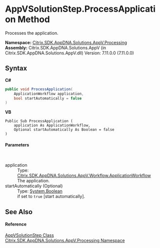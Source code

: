 # AppVSolutionStep.ProcessApplication Method 
 

Processes the application.

**Namespace:**&nbsp;<a href="e89d7bb5-69e7-7aff-5732-d06b09ac746d">Citrix.SDK.AppDNA.Solutions.AppV.Processing</a><br />**Assembly:**&nbsp;Citrix.SDK.AppDNA.Solutions.AppV (in Citrix.SDK.AppDNA.Solutions.AppV.dll) Version: 7.11.0.0 (7.11.0.0)

## Syntax

**C#**
```csharp
public void ProcessApplication(
	ApplicationWorkflow application,
	bool startAutomatically = false
)
```

**VB**
```vbnet
Public Sub ProcessApplication ( 
	application As ApplicationWorkflow,
	Optional startAutomatically As Boolean = false
)
```


#### Parameters
&nbsp;<dl><dt>application</dt><dd>Type: <a href="b078f8cf-ab87-c4b0-9d50-5c33d71c3cfa">Citrix.SDK.AppDNA.Solutions.AppV.Workflow.ApplicationWorkflow</a><br />The application.</dd><dt>startAutomatically (Optional)</dt><dd>Type: <a href="http://msdn2.microsoft.com/en-us/library/a28wyd50" target="_blank">System.Boolean</a><br />if set to `true` [start automatically].</dd></dl>

## See Also


#### Reference
<a href="f1248c5a-6908-27f5-43bc-c1712c21e71c">AppVSolutionStep Class</a><br /><a href="e89d7bb5-69e7-7aff-5732-d06b09ac746d">Citrix.SDK.AppDNA.Solutions.AppV.Processing Namespace</a><br />